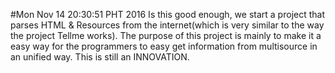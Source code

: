 
#Mon Nov 14 20:30:51 PHT 2016
Is this good enough, we start a project that parses HTML & Resources from the internet(which is very similar to the way the project Tellme works).
The purpose of this project is mainly to make it a easy way for the programmers to easy get information from multisource in an unified way.
This is still an INNOVATION.
